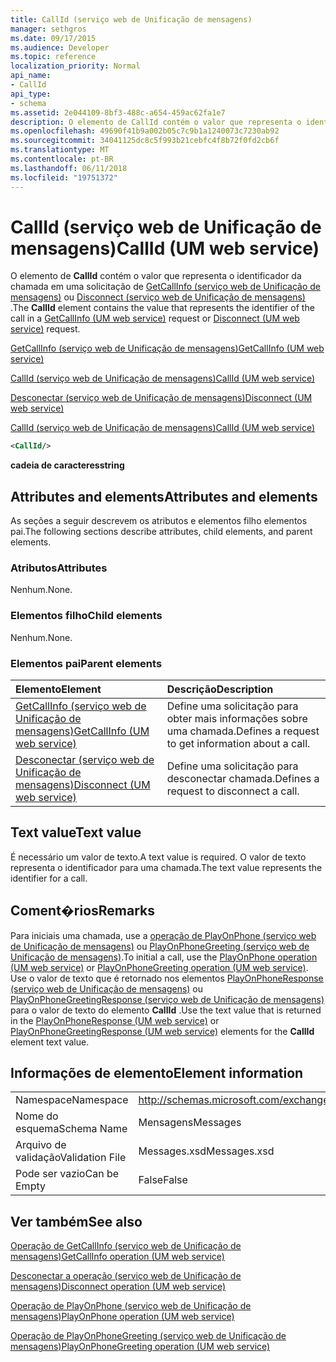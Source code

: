 ```yaml
---
title: CallId (serviço web de Unificação de mensagens)
manager: sethgros
ms.date: 09/17/2015
ms.audience: Developer
ms.topic: reference
localization_priority: Normal
api_name:
- CallId
api_type:
- schema
ms.assetid: 2e044109-8bf3-488c-a654-459ac62fa1e7
description: O elemento de CallId contém o valor que representa o identificador da chamada em uma solicitação do GetCallInfo (serviço web de Unificação de mensagens) ou Disconnect (serviço web de Unificação de mensagens).
ms.openlocfilehash: 49690f41b9a002b05c7c9b1a1240073c7230ab92
ms.sourcegitcommit: 34041125dc8c5f993b21cebfc4f8b72f0fd2cb6f
ms.translationtype: MT
ms.contentlocale: pt-BR
ms.lasthandoff: 06/11/2018
ms.locfileid: "19751372"
---
```

# <a name="callid-um-web-service"></a><span data-ttu-id="7adb5-103">CallId (serviço web de Unificação de mensagens)</span><span class="sxs-lookup"><span data-stu-id="7adb5-103">CallId (UM web service)</span></span>

<span data-ttu-id="7adb5-104">O elemento de **CallId** contém o valor que representa o identificador da chamada em uma solicitação de [GetCallInfo (serviço web de Unificação de mensagens)](getcallinfo-um-web-service.md) ou [Disconnect (serviço web de Unificação de mensagens)](disconnect-um-web-service.md) .</span><span class="sxs-lookup"><span data-stu-id="7adb5-104">The **CallId** element contains the value that represents the identifier of the call in a [GetCallInfo (UM web service)](getcallinfo-um-web-service.md) request or [Disconnect (UM web service)](disconnect-um-web-service.md) request.</span></span> 
  
[<span data-ttu-id="7adb5-105">GetCallInfo (serviço web de Unificação de mensagens)</span><span class="sxs-lookup"><span data-stu-id="7adb5-105">GetCallInfo (UM web service)</span></span>](getcallinfo-um-web-service.md)
  
[<span data-ttu-id="7adb5-106">CallId (serviço web de Unificação de mensagens)</span><span class="sxs-lookup"><span data-stu-id="7adb5-106">CallId (UM web service)</span></span>](callid-um-web-service.md)
  
[<span data-ttu-id="7adb5-107">Desconectar (serviço web de Unificação de mensagens)</span><span class="sxs-lookup"><span data-stu-id="7adb5-107">Disconnect (UM web service)</span></span>](disconnect-um-web-service.md)
  
[<span data-ttu-id="7adb5-108">CallId (serviço web de Unificação de mensagens)</span><span class="sxs-lookup"><span data-stu-id="7adb5-108">CallId (UM web service)</span></span>](callid-um-web-service.md)
  
```xml
<CallId/>
```

 <span data-ttu-id="7adb5-109">**cadeia de caracteres**</span><span class="sxs-lookup"><span data-stu-id="7adb5-109">**string**</span></span>
## <a name="attributes-and-elements"></a><span data-ttu-id="7adb5-110">Attributes and elements</span><span class="sxs-lookup"><span data-stu-id="7adb5-110">Attributes and elements</span></span>

<span data-ttu-id="7adb5-111">As seções a seguir descrevem os atributos e elementos filho elementos pai.</span><span class="sxs-lookup"><span data-stu-id="7adb5-111">The following sections describe attributes, child elements, and parent elements.</span></span>
  
### <a name="attributes"></a><span data-ttu-id="7adb5-112">Atributos</span><span class="sxs-lookup"><span data-stu-id="7adb5-112">Attributes</span></span>

<span data-ttu-id="7adb5-113">Nenhum.</span><span class="sxs-lookup"><span data-stu-id="7adb5-113">None.</span></span>
  
### <a name="child-elements"></a><span data-ttu-id="7adb5-114">Elementos filho</span><span class="sxs-lookup"><span data-stu-id="7adb5-114">Child elements</span></span>

<span data-ttu-id="7adb5-115">Nenhum.</span><span class="sxs-lookup"><span data-stu-id="7adb5-115">None.</span></span>
  
### <a name="parent-elements"></a><span data-ttu-id="7adb5-116">Elementos pai</span><span class="sxs-lookup"><span data-stu-id="7adb5-116">Parent elements</span></span>

|<span data-ttu-id="7adb5-117">**Elemento**</span><span class="sxs-lookup"><span data-stu-id="7adb5-117">**Element**</span></span>|<span data-ttu-id="7adb5-118">**Descrição**</span><span class="sxs-lookup"><span data-stu-id="7adb5-118">**Description**</span></span>|
|:-----|:-----|
|[<span data-ttu-id="7adb5-119">GetCallInfo (serviço web de Unificação de mensagens)</span><span class="sxs-lookup"><span data-stu-id="7adb5-119">GetCallInfo (UM web service)</span></span>](getcallinfo-um-web-service.md) <br/> |<span data-ttu-id="7adb5-120">Define uma solicitação para obter mais informações sobre uma chamada.</span><span class="sxs-lookup"><span data-stu-id="7adb5-120">Defines a request to get information about a call.</span></span>  <br/> |
|[<span data-ttu-id="7adb5-121">Desconectar (serviço web de Unificação de mensagens)</span><span class="sxs-lookup"><span data-stu-id="7adb5-121">Disconnect (UM web service)</span></span>](disconnect-um-web-service.md) <br/> |<span data-ttu-id="7adb5-122">Define uma solicitação para desconectar chamada.</span><span class="sxs-lookup"><span data-stu-id="7adb5-122">Defines a request to disconnect a call.</span></span>  <br/> |
   
## <a name="text-value"></a><span data-ttu-id="7adb5-123">Text value</span><span class="sxs-lookup"><span data-stu-id="7adb5-123">Text value</span></span>

<span data-ttu-id="7adb5-124">É necessário um valor de texto.</span><span class="sxs-lookup"><span data-stu-id="7adb5-124">A text value is required.</span></span> <span data-ttu-id="7adb5-125">O valor de texto representa o identificador para uma chamada.</span><span class="sxs-lookup"><span data-stu-id="7adb5-125">The text value represents the identifier for a call.</span></span>
  
## <a name="remarks"></a><span data-ttu-id="7adb5-126">Coment�rios</span><span class="sxs-lookup"><span data-stu-id="7adb5-126">Remarks</span></span>

<span data-ttu-id="7adb5-127">Para iniciais uma chamada, use a [operação de PlayOnPhone (serviço web de Unificação de mensagens)](playonphone-operation-um-web-service.md) ou [PlayOnPhoneGreeting (serviço web de Unificação de mensagens)](playonphonegreeting-operation-um-web-service.md).</span><span class="sxs-lookup"><span data-stu-id="7adb5-127">To initial a call, use the [PlayOnPhone operation (UM web service)](playonphone-operation-um-web-service.md) or [PlayOnPhoneGreeting operation (UM web service)](playonphonegreeting-operation-um-web-service.md).</span></span> <span data-ttu-id="7adb5-128">Use o valor de texto que é retornado nos elementos [PlayOnPhoneResponse (serviço web de Unificação de mensagens)](playonphoneresponse-um-web-service.md) ou [PlayOnPhoneGreetingResponse (serviço web de Unificação de mensagens)](playonphonegreetingresponse-um-web-service.md) para o valor de texto do elemento **CallId** .</span><span class="sxs-lookup"><span data-stu-id="7adb5-128">Use the text value that is returned in the [PlayOnPhoneResponse (UM web service)](playonphoneresponse-um-web-service.md) or [PlayOnPhoneGreetingResponse (UM web service)](playonphonegreetingresponse-um-web-service.md) elements for the **CallId** element text value.</span></span> 
  
## <a name="element-information"></a><span data-ttu-id="7adb5-129">Informações de elemento</span><span class="sxs-lookup"><span data-stu-id="7adb5-129">Element information</span></span>

|||
|:-----|:-----|
|<span data-ttu-id="7adb5-130">Namespace</span><span class="sxs-lookup"><span data-stu-id="7adb5-130">Namespace</span></span>  <br/> |http://schemas.microsoft.com/exchange/services/2006/messages  <br/> |
|<span data-ttu-id="7adb5-131">Nome do esquema</span><span class="sxs-lookup"><span data-stu-id="7adb5-131">Schema Name</span></span>  <br/> |<span data-ttu-id="7adb5-132">Mensagens</span><span class="sxs-lookup"><span data-stu-id="7adb5-132">Messages</span></span>  <br/> |
|<span data-ttu-id="7adb5-133">Arquivo de validação</span><span class="sxs-lookup"><span data-stu-id="7adb5-133">Validation File</span></span>  <br/> |<span data-ttu-id="7adb5-134">Messages.xsd</span><span class="sxs-lookup"><span data-stu-id="7adb5-134">Messages.xsd</span></span>  <br/> |
|<span data-ttu-id="7adb5-135">Pode ser vazio</span><span class="sxs-lookup"><span data-stu-id="7adb5-135">Can be Empty</span></span>  <br/> |<span data-ttu-id="7adb5-136">False</span><span class="sxs-lookup"><span data-stu-id="7adb5-136">False</span></span>  <br/> |
   
## <a name="see-also"></a><span data-ttu-id="7adb5-137">Ver também</span><span class="sxs-lookup"><span data-stu-id="7adb5-137">See also</span></span>



[<span data-ttu-id="7adb5-138">Operação de GetCallInfo (serviço web de Unificação de mensagens)</span><span class="sxs-lookup"><span data-stu-id="7adb5-138">GetCallInfo operation (UM web service)</span></span>](getcallinfo-operation-um-web-service.md)
  
[<span data-ttu-id="7adb5-139">Desconectar a operação (serviço web de Unificação de mensagens)</span><span class="sxs-lookup"><span data-stu-id="7adb5-139">Disconnect operation (UM web service)</span></span>](disconnect-operation-um-web-service.md)
  
[<span data-ttu-id="7adb5-140">Operação de PlayOnPhone (serviço web de Unificação de mensagens)</span><span class="sxs-lookup"><span data-stu-id="7adb5-140">PlayOnPhone operation (UM web service)</span></span>](playonphone-operation-um-web-service.md)
  
[<span data-ttu-id="7adb5-141">Operação de PlayOnPhoneGreeting (serviço web de Unificação de mensagens)</span><span class="sxs-lookup"><span data-stu-id="7adb5-141">PlayOnPhoneGreeting operation (UM web service)</span></span>](playonphonegreeting-operation-um-web-service.md)

